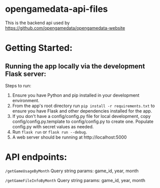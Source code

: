 # opengamedata-api-files

This is the backend api used by https://github.com/opengamedata/opengamedata-website

# Getting Started:

## Running the app locally via the development Flask server:

Steps to run:

1. Ensure you have Python and pip installed in your development environment.
2. From the app's root directory run `pip install -r requirements.txt` to ensure you have Flask and other dependencies installed for the app.
3. If you don't have a config/config.py file for local development, copy config/config.py.template to config/config.py to create one. Populate config.py with secret values as needed.
4. Run `flask run` or `flask run --debug`.
5. A web server should be running at http://localhost:5000

# API endpoints:

`/getGameUsageByMonth`
Query string params: game_id, year, month

`/getGameFileInfoByMonth`
Query string params: game_id, year, month
